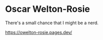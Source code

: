 # Oscar Welton-Rosie
There's a small chance that I might be a nerd.

<a href="https://owelton-rosie.pages.dev/">https://owelton-rosie.pages.dev/</a>
